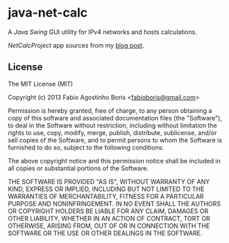 # java-net-calc

A *Java Swing* GUI utility for IPv4 networks and hosts calculations.

*NetCalcProject* app sources from my [blog post](http://www.fabioboris.com/calculadora-para-redes-e-sub-redes-ipv4).

## License

The MIT License (MIT)

Copyright (c) 2013 Fabio Agostinho Boris &lt;fabioboris@gmail.com&gt;

Permission is hereby granted, free of charge, to any person obtaining a copy of this software and associated documentation files (the "Software"), to deal in the Software without restriction, including without limitation the rights to use, copy, modify, merge, publish, distribute, sublicense, and/or sell copies of the Software, and to permit persons to whom the Software is furnished to do so, subject to the following conditions:

The above copyright notice and this permission notice shall be included in all copies or substantial portions of the Software.

THE SOFTWARE IS PROVIDED "AS IS", WITHOUT WARRANTY OF ANY KIND, EXPRESS OR IMPLIED, INCLUDING BUT NOT LIMITED TO THE WARRANTIES OF MERCHANTABILITY, FITNESS FOR A PARTICULAR PURPOSE AND NONINFRINGEMENT. IN NO EVENT SHALL THE AUTHORS OR COPYRIGHT HOLDERS BE LIABLE FOR ANY CLAIM, DAMAGES OR OTHER LIABILITY, WHETHER IN AN ACTION OF CONTRACT, TORT OR OTHERWISE, ARISING FROM, OUT OF OR IN CONNECTION WITH THE SOFTWARE OR THE USE OR OTHER DEALINGS IN THE SOFTWARE.
